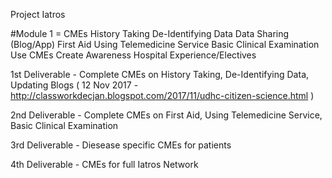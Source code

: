 Project Iatros

#Module 1 = CMEs
History Taking
De-Identifying Data
Data Sharing (Blog/App)
First Aid
Using Telemedicine Service
Basic Clinical Examination
Use CMEs
Create Awareness
Hospital Experience/Electives

1st Deliverable - Complete CMEs on History Taking, De-Identifying Data, Updating Blogs
( 12 Nov 2017 - http://classworkdecjan.blogspot.com/2017/11/udhc-citizen-science.html )

2nd Deliverable - Complete CMEs on First Aid, Using Telemedicine Service, Basic Clinical Examination

3rd Deliverable - Diesease specific CMEs for patients

4th Deliverable - CMEs for full Iatros Network



